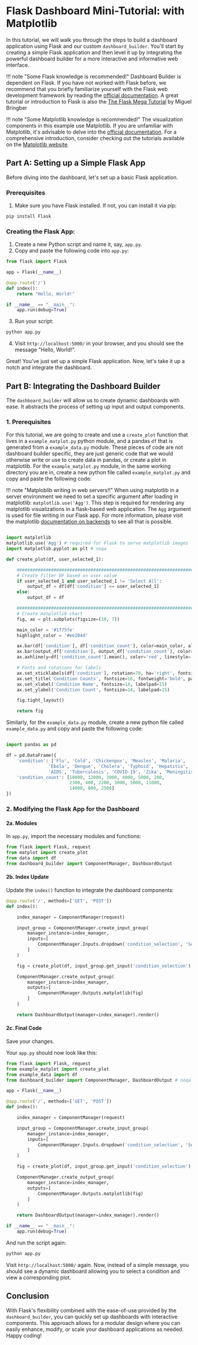 # Flask Dashboard Mini-Tutorial: with **Matplotlib**

In this tutorial, we will walk you through the steps to build a dashboard application using Flask and our custom `dashboard_builder`. You'll start by creating a simple Flask application and then level it up by integrating the powerful dashboard builder for a more interactive and informative web interface.

!!! note "Some Flask knowledge is recommended!"
    Dashboard Builder is dependent on Flask. If you have not worked with Flask before, we recommend that you briefly familiarize yourself with the Flask web development framework by reading the [official documentation](https://flask.palletsprojects.com/). A great tutorial or introduction to Flask is also the [The Flask Mega Tutorial](https://blog.miguelgrinberg.com/post/the-flask-mega-tutorial-part-i-hello-world) by Miguel Bringber

!!! note "Some Matplotlib knowledge is recommended!"
    The visualization components in this example use Matplotlib. If you are unfamiliar with Matplotlib, it's advisable to delve into the [official documentation](https://matplotlib.org/stable/contents.html). For a comprehensive introduction, consider checking out the tutorials available on the [Matplotlib website](https://matplotlib.org/stable/tutorials/index.html).


## **Part A: Setting up a Simple Flask App**

Before diving into the dashboard, let's set up a basic Flask application.

### Prerequisites
1. Make sure you have Flask installed. If not, you can install it via pip:
```bash
pip install Flask
```

### Creating the Flask App:

1. Create a new Python script and name it, say, `app.py`.
2. Copy and paste the following code into `app.py`:

``` py title="app.py"
from flask import Flask

app = Flask(__name__)

@app.route('/')
def index():
    return "Hello, World!"

if __name__ == "__main__":
    app.run(debug=True)
```

3. Run your script:
```bash
python app.py
```

4. Visit `http://localhost:5000/` in your browser, and you should see the message "Hello, World!".

Great! You've just set up a simple Flask application. Now, let's take it up a notch and integrate the dashboard.

## **Part B: Integrating the Dashboard Builder**

The `dashboard_builder` will allow us to create dynamic dashboards with ease. It abstracts the process of setting up input and output components.

### 1. Prerequisites
For this tutorial, we are going to create and use a `create_plot` function that lives in a `example_matplot.py` python module, and a pandas `df` that is generated from a `example_data.py` module. These pieces of code are not dashboard builder specific, they are just generic code that we would otherwise write or use to create data in pandas, or create a plot in matplotlib. For the `example_matplot.py` module, in the same working directory you are in, create a new python file called `example_matplot.py` and copy and paste the following code:

!!! note "Matploblib writing in web servers!!"
    When using matplotlib in a server environment we need to set a specific argument after loading in matplotlib: `matplotlib.use('Agg')`. This step is required for rendering any matplotlib visualizations in a flask-based web application. The `Agg` argument is used for file writing in our Flask app. For more information, please visit the matplotlib [documentation on backends](https://matplotlib.org/stable/users/explain/figure/backends.html) to see all that is possible. 

``` py title="example_matplot.py"

import matplotlib
matplotlib.use('Agg') # required for Flask to serve matplotlib images
import matplotlib.pyplot as plt # noqa 

def create_plot(df, user_selected_1):

    ########################################################################
    # Create filter DF based on user value
    if user_selected_1 and user_selected_1 != 'Select All':
        output_df = df[df['condition'] == user_selected_1]
    else:
        output_df = df

    ########################################################################
    # Create matplotlib chart
    fig, ax = plt.subplots(figsize=(10, 7))

    main_color = '#1f75fe'  
    highlight_color = '#ee204d' 

    ax.bar(df['condition'], df['condition_count'], color=main_color, alpha=0.7, label='All Conditions')  # noqa 
    ax.bar(output_df['condition'], output_df['condition_count'], color=highlight_color, alpha=0.9, label='Selected Condition')  # noqa
    ax.axhline(y=df['condition_count'].mean(), color='red', linestyle='--', label=f'Mean: ${(df["condition_count"].mean()).round(2):,}')  # noqa

    # Fonts and rotations for labels
    ax.set_xticklabels(df['condition'], rotation=70, ha='right', fontsize=10)
    ax.set_title('Condition Counts', fontsize=16, fontweight='bold', pad=20) 
    ax.set_xlabel('Condition Name', fontsize=14, labelpad=15)
    ax.set_ylabel('Condition Count', fontsize=14, labelpad=15)

    fig.tight_layout()

    return fig

```

Similarly, for the `example_data.py` module, create a new python file called `example_data.py` and copy and paste the following code:

``` py title="example_data.py"

import pandas as pd 

df = pd.DataFrame({
    'condition': ['Flu', 'Cold', 'Chickenpox', 'Measles', 'Malaria', 
                'Ebola', 'Dengue', 'Cholera', 'Typhoid', 'Hepatitis', 
                'AIDS', 'Tuberculosis', 'COVID-19', 'Zika', 'Meningitis'],
    'condition_count': [10000, 12000, 3000, 4000, 5000, 200, 
                        2300, 400, 2200, 3000, 5000, 11000, 
                        14000, 800, 2500]
})

```


### 2. Modifying the Flask App for the Dashboard

#### 2a. Modules
In `app.py`, import the necessary modules and functions:

```python
from flask import Flask, request
from matplot import create_plot
from data import df
from dashboard_builder import ComponentManager, DashboardOutput
```

#### 2b. Index Update
Update the `index()` function to integrate the dashboard components:

```python
@app.route('/', methods=['GET', 'POST'])
def index():

    index_manager = ComponentManager(request)

    input_group = ComponentManager.create_input_group(
        manager_instance=index_manager,
        inputs=[
            ComponentManager.Inputs.dropdown('condition_selection', 'Select a condition: ', (df, 'condition'))
        ]
    )

    fig = create_plot(df, input_group.get_input('condition_selection').value)

    ComponentManager.create_output_group(
        manager_instance=index_manager,
        outputs=[
            ComponentManager.Outputs.matplotlib(fig)
        ]
    )

    return DashboardOutput(manager=index_manager).render()
```

#### 2c. Final Code 
Save your changes. 

Your `app.py` should now look like this:

``` py title="app.py"
from flask import Flask, request
from example_matplot import create_plot
from example_data import df
from dashboard_builder import ComponentManager, DashboardOutput # noqa

app = Flask(__name__)

@app.route('/', methods=['GET', 'POST'])
def index():

    index_manager = ComponentManager(request)

    input_group = ComponentManager.create_input_group(
        manager_instance=index_manager,
        inputs=[
            ComponentManager.Inputs.dropdown('condition_selection', 'Select a condition: ', (df, 'condition'))
        ]
    )

    fig = create_plot(df, input_group.get_input('condition_selection').value)

    ComponentManager.create_output_group(
        manager_instance=index_manager,
        outputs=[
            ComponentManager.Outputs.matplotlib(fig)
        ]
    )

    return DashboardOutput(manager=index_manager).render()

if __name__ == "__main__":
    app.run(debug=True)
```

And run the script again:
```bash
python app.py
```

Visit `http://localhost:5000/` again. Now, instead of a simple message, you should see a dynamic dashboard allowing you to select a condition and view a corresponding plot.

## Conclusion

With Flask's flexibility combined with the ease-of-use provided by the `dashboard_builder`, you can quickly set up dashboards with interactive components. This approach allows for a modular design where you can easily enhance, modify, or scale your dashboard applications as needed. Happy coding!